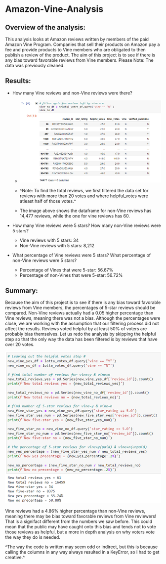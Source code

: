 # Amazon-Vine-Analysis

## Overview of the analysis: 
This analysis looks at Amazon reviews written by members of the paid Amazon Vine Program. Companies that sell their products on Amazon pay a fee and provide products to Vine members who are obligated to then publish a review of the product. The aim of this project is to see if there is any bias toward favorable reviews from Vine members. Please Note: The data was previously cleaned.

## Results: 


- How many Vine reviews and non-Vine reviews were there?

  - ![](images/totalno.png)

  - ^Note: To find the total reviews, we first filtered the data set for reviews with more than 20 votes and where helpful_votes were atleast half of those votes.^

  - The image above shows the dataframe for non-Vine reviews has 14,477 reviews, while the one for vine reviews has 60.

- How many Vine reviews were 5 stars? How many non-Vine reviews were 5 stars?

  - Vine reviews with 5 stars: 34
  - Non-Vine reviews with 5 stars: 8,212

- What percentage of Vine reviews were 5 stars? What percentage of non-Vine reviews were 5 stars?

  - Percentage of Vines that were 5-star: 56.67%
  - Percentage of non-Vines that were 5-star: 56.72%

## Summary: 

Because the aim of this project is to see if there is any bias toward favorable reviews from Vine members, the percentages of 5-star reviews should be compared. Non-Vine reviews actually had a 0.05 higher percentage than Vine reviews, meaning there was not a bias. Although the percentages were close, we are working with the assumption that our filtering process did not affect the results. Reviews voted helpful by at least 50% of voters are probably bias themselves. Let us redo the analysis by skipping the helpful step so that the only way the data has been filtered is by reviews that have over 20 votes.

![](images/new.png)

Vine reviews had a 4.86% higher percentage than non-Vine reviews, meaning there may be bias toward favorable reviews from Vine reviewers! That is a signifact different from the numbers we saw before. This could mean that the public may have caught onto this bias and tends not to vote those reviews as helpful, but a more in depth analysis on why voters vote the way they do is needed.

^The way the code is written may seem odd or indirect, but this is because calling the columns in any way always resulted in a KeyError, so I had to get creative.^